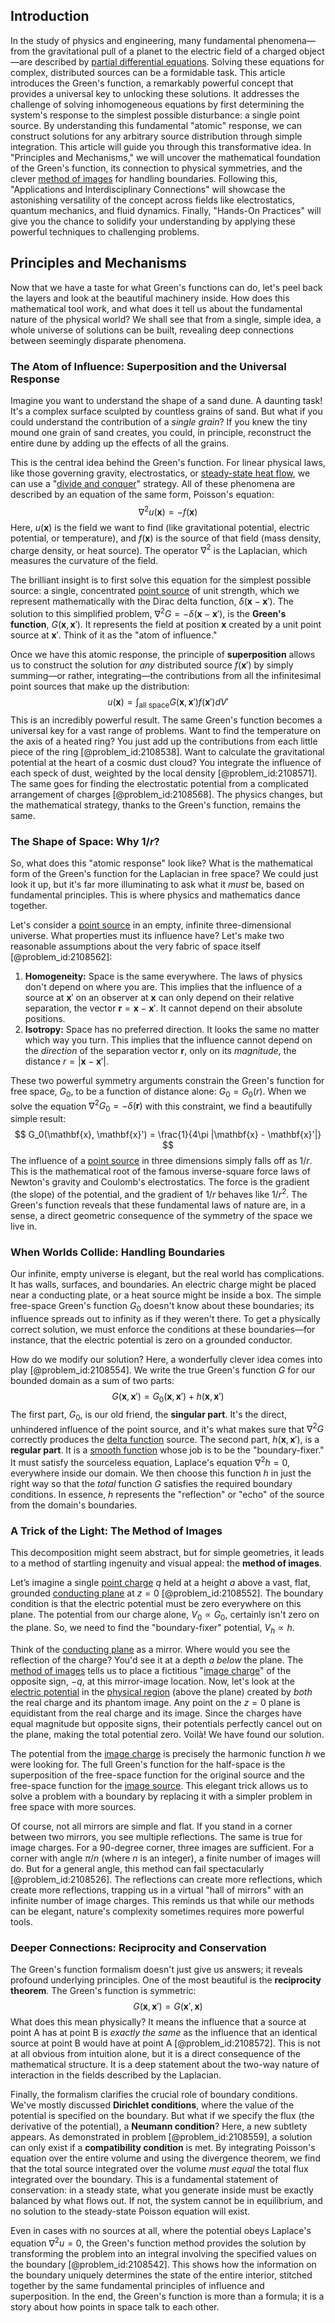 ## Introduction
In the study of physics and engineering, many fundamental phenomena—from the gravitational pull of a planet to the electric field of a charged object—are described by [partial differential equations](@article_id:142640). Solving these equations for complex, distributed sources can be a formidable task. This article introduces the Green's function, a remarkably powerful concept that provides a universal key to unlocking these solutions. It addresses the challenge of solving inhomogeneous equations by first determining the system's response to the simplest possible disturbance: a single point source. By understanding this fundamental "atomic" response, we can construct solutions for any arbitrary source distribution through simple integration. This article will guide you through this transformative idea. In "Principles and Mechanisms," we will uncover the mathematical foundation of the Green's function, its connection to physical symmetries, and the clever [method of images](@article_id:135741) for handling boundaries. Following this, "Applications and Interdisciplinary Connections" will showcase the astonishing versatility of the concept across fields like electrostatics, quantum mechanics, and fluid dynamics. Finally, "Hands-On Practices" will give you the chance to solidify your understanding by applying these powerful techniques to challenging problems.

## Principles and Mechanisms

Now that we have a taste for what Green's functions can do, let's peel back the layers and look at the beautiful machinery inside. How does this mathematical tool work, and what does it tell us about the fundamental nature of the physical world? We shall see that from a single, simple idea, a whole universe of solutions can be built, revealing deep connections between seemingly disparate phenomena.

### The Atom of Influence: Superposition and the Universal Response

Imagine you want to understand the shape of a sand dune. A daunting task! It's a complex surface sculpted by countless grains of sand. But what if you could understand the contribution of a *single grain*? If you knew the tiny mound one grain of sand creates, you could, in principle, reconstruct the entire dune by adding up the effects of all the grains.

This is the central idea behind the Green's function. For linear physical laws, like those governing gravity, electrostatics, or [steady-state heat flow](@article_id:264296), we can use a "[divide and conquer](@article_id:139060)" strategy. All of these phenomena are described by an equation of the same form, Poisson's equation:
$$ \nabla^2 u(\mathbf{x}) = -f(\mathbf{x}) $$
Here, $u(\mathbf{x})$ is the field we want to find (like gravitational potential, electric potential, or temperature), and $f(\mathbf{x})$ is the source of that field (mass density, charge density, or heat source). The operator $\nabla^2$ is the Laplacian, which measures the curvature of the field.

The brilliant insight is to first solve this equation for the simplest possible source: a single, concentrated [point source](@article_id:196204) of unit strength, which we represent mathematically with the Dirac delta function, $\delta(\mathbf{x} - \mathbf{x}')$. The solution to this simplified problem, $\nabla^2 G = -\delta(\mathbf{x} - \mathbf{x}')$, is the **Green's function**, $G(\mathbf{x}, \mathbf{x}')$. It represents the field at position $\mathbf{x}$ created by a unit point source at $\mathbf{x}'$. Think of it as the "atom of influence."

Once we have this atomic response, the principle of **superposition** allows us to construct the solution for *any* distributed source $f(\mathbf{x}')$ by simply summing—or rather, integrating—the contributions from all the infinitesimal point sources that make up the distribution:
$$ u(\mathbf{x}) = \int_{\text{all space}} G(\mathbf{x}, \mathbf{x}') f(\mathbf{x}') dV' $$
This is an incredibly powerful result. The same Green's function becomes a universal key for a vast range of problems. Want to find the temperature on the axis of a heated ring? You just add up the contributions from each little piece of the ring [@problem_id:2108538]. Want to calculate the gravitational potential at the heart of a cosmic dust cloud? You integrate the influence of each speck of dust, weighted by the local density [@problem_id:2108571]. The same goes for finding the electrostatic potential from a complicated arrangement of charges [@problem_id:2108568]. The physics changes, but the mathematical strategy, thanks to the Green's function, remains the same.

### The Shape of Space: Why $1/r$?

So, what does this "atomic response" look like? What is the mathematical form of the Green's function for the Laplacian in free space? We could just look it up, but it's far more illuminating to ask what it *must* be, based on fundamental principles. This is where physics and mathematics dance together.

Let's consider a [point source](@article_id:196204) in an empty, infinite three-dimensional universe. What properties must its influence have? Let's make two reasonable assumptions about the very fabric of space itself [@problem_id:2108562]:
1.  **Homogeneity:** Space is the same everywhere. The laws of physics don't depend on where you are. This implies that the influence of a source at $\mathbf{x}'$ on an observer at $\mathbf{x}$ can only depend on their relative separation, the vector $\mathbf{r} = \mathbf{x} - \mathbf{x}'$. It cannot depend on their absolute positions.
2.  **Isotropy:** Space has no preferred direction. It looks the same no matter which way you turn. This implies that the influence cannot depend on the *direction* of the separation vector $\mathbf{r}$, only on its *magnitude*, the distance $r = |\mathbf{x} - \mathbf{x}'|$.

These two powerful symmetry arguments constrain the Green's function for free space, $G_0$, to be a function of distance alone: $G_0 = G_0(r)$. When we solve the equation $\nabla^2 G_0 = -\delta(\mathbf{r})$ with this constraint, we find a beautifully simple result:
$$ G_0(\mathbf{x}, \mathbf{x}') = \frac{1}{4\pi |\mathbf{x} - \mathbf{x}'|} $$
The influence of a [point source](@article_id:196204) in three dimensions simply falls off as $1/r$. This is the mathematical root of the famous inverse-square force laws of Newton's gravity and Coulomb's electrostatics. The force is the gradient (the slope) of the potential, and the gradient of $1/r$ behaves like $1/r^2$. The Green's function reveals that these fundamental laws of nature are, in a sense, a direct geometric consequence of the symmetry of the space we live in.

### When Worlds Collide: Handling Boundaries

Our infinite, empty universe is elegant, but the real world has complications. It has walls, surfaces, and boundaries. An electric charge might be placed near a conducting plate, or a heat source might be inside a box. The simple free-space Green's function $G_0$ doesn't know about these boundaries; its influence spreads out to infinity as if they weren't there. To get a physically correct solution, we must enforce the conditions at these boundaries—for instance, that the electric potential is zero on a grounded conductor.

How do we modify our solution? Here, a wonderfully clever idea comes into play [@problem_id:2108554]. We write the true Green's function $G$ for our bounded domain as a sum of two parts:
$$ G(\mathbf{x}, \mathbf{x}') = G_0(\mathbf{x}, \mathbf{x}') + h(\mathbf{x}, \mathbf{x}') $$
The first part, $G_0$, is our old friend, the **singular part**. It's the direct, unhindered influence of the point source, and it's what makes sure that $\nabla^2 G$ correctly produces the [delta function](@article_id:272935) source. The second part, $h(\mathbf{x}, \mathbf{x}')$, is a **regular part**. It is a [smooth function](@article_id:157543) whose job is to be the "boundary-fixer." It must satisfy the sourceless equation, Laplace's equation $\nabla^2 h = 0$, everywhere inside our domain. We then choose this function $h$ in just the right way so that the *total* function $G$ satisfies the required boundary conditions. In essence, $h$ represents the "reflection" or "echo" of the source from the domain's boundaries.

### A Trick of the Light: The Method of Images

This decomposition might seem abstract, but for simple geometries, it leads to a method of startling ingenuity and visual appeal: the **method of images**.

Let’s imagine a single [point charge](@article_id:273622) $q$ held at a height $a$ above a vast, flat, grounded [conducting plane](@article_id:263103) at $z=0$ [@problem_id:2108552]. The boundary condition is that the electric potential must be zero everywhere on this plane. The potential from our charge alone, $V_0 \propto G_0$, certainly isn't zero on the plane. So, we need to find the "boundary-fixer" potential, $V_h \propto h$.

Think of the [conducting plane](@article_id:263103) as a mirror. Where would you see the reflection of the charge? You'd see it at a depth $a$ *below* the plane. The [method of images](@article_id:135741) tells us to place a fictitious "[image charge](@article_id:266504)" of the opposite sign, $-q$, at this mirror-image location. Now, let's look at the [electric potential](@article_id:267060) in the [physical region](@article_id:159612) (above the plane) created by *both* the real charge and its phantom image. Any point on the $z=0$ plane is equidistant from the real charge and its image. Since the charges have equal magnitude but opposite signs, their potentials perfectly cancel out on the plane, making the total potential zero. Voilà! We have found our solution.

The potential from the [image charge](@article_id:266504) is precisely the harmonic function $h$ we were looking for. The full Green's function for the half-space is the superposition of the free-space function for the original source and the free-space function for the [image source](@article_id:182339). This elegant trick allows us to solve a problem with a boundary by replacing it with a simpler problem in free space with more sources.

Of course, not all mirrors are simple and flat. If you stand in a corner between two mirrors, you see multiple reflections. The same is true for image charges. For a 90-degree corner, three images are sufficient. For a corner with angle $\pi/n$ (where $n$ is an integer), a finite number of images will do. But for a general angle, this method can fail spectacularly [@problem_id:2108526]. The reflections can create more reflections, which create more reflections, trapping us in a virtual "hall of mirrors" with an infinite number of image charges. This reminds us that while our methods can be elegant, nature's complexity sometimes requires more powerful tools.

### Deeper Connections: Reciprocity and Conservation

The Green's function formalism doesn't just give us answers; it reveals profound underlying principles. One of the most beautiful is the **reciprocity theorem**. The Green's function is symmetric:
$$ G(\mathbf{x}, \mathbf{x}') = G(\mathbf{x}', \mathbf{x}) $$
What does this mean physically? It means the influence that a source at point A has at point B is *exactly the same* as the influence that an identical source at point B would have at point A [@problem_id:2108572]. This is not at all obvious from intuition alone, but it is a direct consequence of the mathematical structure. It is a deep statement about the two-way nature of interaction in the fields described by the Laplacian.

Finally, the formalism clarifies the crucial role of boundary conditions. We've mostly discussed **Dirichlet conditions**, where the value of the potential is specified on the boundary. But what if we specify the flux (the derivative of the potential), a **Neumann condition**? Here, a new subtlety appears. As demonstrated in problem [@problem_id:2108559], a solution can only exist if a **compatibility condition** is met. By integrating Poisson's equation over the entire volume and using the divergence theorem, we find that the total source integrated over the volume *must equal* the total flux integrated over the boundary. This is a fundamental statement of conservation: in a steady state, what you generate inside must be exactly balanced by what flows out. If not, the system cannot be in equilibrium, and no solution to the steady-state Poisson equation will exist.

Even in cases with no sources at all, where the potential obeys Laplace's equation $\nabla^2 u = 0$, the Green's function method provides the solution by transforming the problem into an integral involving the specified values on the boundary [@problem_id:2108542]. This shows how the information on the boundary uniquely determines the state of the entire interior, stitched together by the same fundamental principles of influence and superposition. In the end, the Green's function is more than a formula; it is a story about how points in space talk to each other.